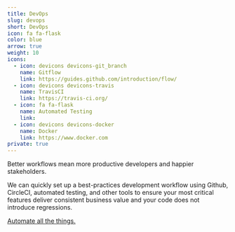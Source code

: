 ```yaml
---
title: DevOps
slug: devops
short: DevOps
icon: fa fa-flask
color: blue
arrow: true
weight: 10
icons:
  - icon: devicons devicons-git_branch
    name: Gitflow
    link: https://guides.github.com/introduction/flow/
  - icon: devicons devicons-travis
    name: TravisCI
    link: https://travis-ci.org/
  - icon: fa fa-flask
    name: Automated Testing
    link:
  - icon: devicons devicons-docker
    name: Docker
    link: https://www.docker.com
private: true
---
```

Better workflows mean more productive developers and happier stakeholders.

We can quickly set up a best-practices development workflow using Github, CircleCI, automated testing, and other tools to ensure your most critical features deliver consistent business value and your code does not introduce regressions.

[Automate all the things.](/contact)
